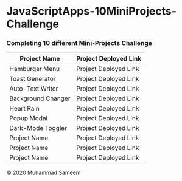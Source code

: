 # JavaScriptApps-10MiniProjects-Challenge

### Completing 10 different Mini-Projects Challenge


| Project Name | Project Deployed Link |
| ---- | ---- |
| Hamburger Menu | Project Deployed Link |
| Toast Generator | Project Deployed Link |
| Auto-Text Writer | Project Deployed Link |
| Background Changer | Project Deployed Link |
| Heart Rain | Project Deployed Link |
| Popup Modal | Project Deployed Link |
| Dark-Mode Toggler | Project Deployed Link |
| Project Name | Project Deployed Link |
| Project Name | Project Deployed Link |
| Project Name | Project Deployed Link |

&copy; 2020 Muhammad Sameem
